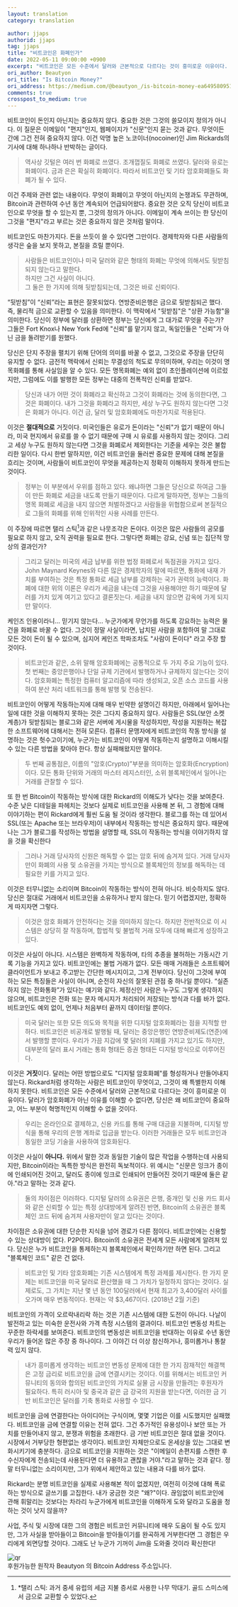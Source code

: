 ```yaml
---
layout: translation
category: translation

author: jjaps
authorid: jjaps
tag: jjaps
title: "비트코인은 화폐인가"
date: 2022-05-11 09:00:00 +0900
excerpt: "비트코인은 모든 수준에서 달러와 근본적으로 다르다는 것이 흥미로운 이유이다. 달러가 암호화폐가 아닌 이유를 이해할 수 없다면, 당신은 왜 비트코인이 중요하고, 어느 부분이 혁명적인지 이해할 수 없을 것이다."
ori_author: Beautyon
ori_title: "Is Bitcoin Money?"
ori_address: https://medium.com/@beautyon_/is-bitcoin-money-ea6495809515
comments: true
crosspost_to_medium: true
---
```


비트코인이 돈인지 아닌지는 중요하지 않다. 중요한 것은 그것의 쓸모이지 정의가 아니다. 이 질문은 이메일이 "편지"인지, 웹페이지가 "신문"인지 묻는 것과 같다. 무엇이든 간에 그건 전혀 중요하지 않다. 이건 악명 높은 노코이너(nocoiner)인 Jim Rickards의 기사에 대해 하나하나 반박하는 글이다.

> 역사상 깃털은 여러 번 화폐로 쓰였다. 조개껍질도 화폐로 쓰였다. 달러와 유로는 화폐이다. 금과 은은 확실히 화폐이다. 따라서 비트코인 및 기타 암호화폐들도 화폐가 될 수 있다.

이건 주제와 관련 없는 내용이다. 무엇이 화폐이고 무엇이 아닌지의 논쟁과도 무관하며, Bitcoin과 관련하여 수년 동안 계속되어 언급되어왔다. 중요한 것은 오직 당신이 비트코인으로 무엇을 할 수 있는지 뿐, 그것의 정의가 아니다. 이메일이 계속 쓰이는 한 당신이 그것을 "편지"라고 부르는 것은 중요하지 않은 것처럼 말이다. 

비트코인도 마찬가지다. 돈을 쓰듯이 쓸 수 있다면 그만이다. 경제학자와 다른 사람들의 생각은 숲을 보지 못하고, 본질을 흐릴 뿐이다.

> 사람들은 비트코인이나 미국 달러와 같은 형태의 화폐는 무엇에 의해서도 뒷받침되지 않는다고 말한다.<br>하지만 그건 사실이 아니다. 
<br>그 둘은 한 가지에 의해 뒷받침되는데, 그것은 바로 신뢰이다.

“뒷받침”이 “신뢰”라는 표현은 잘못되었다. 연방준비은행은 금으로 뒷받침되곤 했다. 즉, 물리적 금으로 교환할 수 있음을 의미한다. 이 맥락에서 "뒷받침"은 "상환 가능함"을 의미한다. 당신이 정부에 달러를 상환하면 정부는 당신에게 그 대가로 무엇을 주는가? 그들은 Fort Knox나 New York Fed에 "신뢰"를 맡기지 않고, 독일인들은 "신뢰"가 아닌 금을 돌려받기를 원했다.

당신은 단지 주장을 펼치기 위해 단어의 의미를 바꿀 수 없고, 그것으로 주장을 단단히 유지할 수 없다. 금전적 맥락에서 신뢰는 무결성의 척도로 무의미하며, 우리는 이것이 명목화폐를 통해 사실임을 알 수 있다. 모든 명목화폐는 예외 없이 초인플레이션에 이르렀지만, 그럼에도 이를 발행한 모든 정부는 대중의 전폭적인 신뢰를 받았다.

> 당신과 내가 어떤 것이 화폐라고 확신하고 그것이 화폐라는 것에 동의한다면, 그것은 화폐이다. 내가 그것을 화폐라고 하지만, 세상 누구도 원하지 않는다면 그것은 화폐가 아니다. 이건 금, 달러 및 암호화폐에도 마찬가지로 적용된다.

이것은 **절대적으로** 거짓이다. 미국인들은 유로가 돈이라는 "신뢰"가 없기 때문이 아니라, 미국 현지에서 유로를 쓸 수 없기 때문에 구매 시 유로를 사용하지 않는 것이다. 그리고 세상 누구도 원하지 않는다면 그것을 화폐로서 제외한다는 기준을 세우는 것은 불합리한 일이다. 다시 한번 말하지만, 이건 비트코인을 둘러싼 중요한 문제에 대해 본질을 흐리는 것이며, 사람들이 비트코인이 무엇을 제공하는지 정확히 이해하지 못하게 만드는 것이다.

> 정부는 이 부분에서 우위를 점하고 있다. 왜냐하면 그들은 당신으로 하여금 그들이 만든 화폐로 세금을 내도록 만들기 때문이다. 다르게 말하자면, 정부는 그들의 명목 화폐로 세금을 내지 않으면 처벌하겠다고 사람들을 위협함으로써 본질적으로 그들의 화폐를 위해 인위적인 사용 사례를 만든다.

이 주장에 따르면 탤리 스틱[^1]과 같은 나뭇조각은 돈이다. 이것은 많은 사람들의 공모를 필요로 하지 않고, 오직 권력을 필요로 한다. 그렇다면 화폐는 강요, 신념 또는 집단적 망상의 결과인가?

> 그리고 달러는 미국의 세금 납부를 위한 법정 화폐로서 독점권을 가지고 있다. John Maynard Keynes와 다른 많은 경제학자의 말에 따르면, 통화에 내재 가치를 부여하는 것은 특정 통화로 세금 납부를 강제하는 국가 권력의 능력이다. 화폐에 대한 위의 이론은 우리가 세금을 내는데 그것을 사용해야만 하기 때문에 달러를 가치 있게 여기고 있다고 결론짓는다. 세금을 내지 않으면 감옥에 가게 되지만 말이다.

케인즈 인용이라니... 믿기지 않는다… 누군가에게 무언가를 하도록 강요하는 능력은 물건을 화폐로 바꿀 수 없다. 그것이 정말 사실이라면, 납치된 사람을 포함하여 말 그대로 모든 것이 돈이 될 수 있으며, 심지어 케인즈 학파조차도 "사람이 돈이다" 라고 주장 할 것이다.

> 비트코인과 같은, 소위 말해 암호화폐에는 공통적으로 두 가지 주요 기능이 있다. 첫 번째는 중앙은행이나 단일 규제 기관에서 발행하거나 규제하지 않는다는 것이다. 암호화폐는 특정한 컴퓨터 알고리즘에 따라 생성되고, 오픈 소스 코드를 사용하여 분산 처리 네트워크를 통해 발행 및 전송된다.

비트코인이 어떻게 작동하는지에 대해 매우 빈약한 설명이긴 하지만, 아래에서 일어나는 일에 대한 것을 이해하지 못하는 것은 그다지 중요하지 않다. 사람들은 SSL(보안 소켓 계층)가 뒷받침되는 블로그와 같은 서버에 게시물을 작성하지만, 작성을 지원하는 복잡한 소프트웨어에 대해서는 전혀 모른다. 컴퓨터 문맹자에게 비트코인의 작동 방식을 설명하는 것은 헛수고이기에, 누군가는 비트코인이 어떻게 작동하는지 설명하고 이해시킬 수 있는 다른 방법을 찾아야 한다. 항상 실패해왔지만 말이다.

> 두 번째 공통점은, 이름의 "암호(Crypto)”부분을 의미하는 암호화(Encryption)이다. 모든 통화 단위와 거래의 마스터 레지스터인, 소위 블록체인에서 일어나는 거래를 관찰할 수 있다.

또 한 번 Bitcoin이 작동하는 방식에 대한 Rickard의 이해도가 낮다는 것을 보여준다. 수준 낮은 디테일을 파헤치는 것보다 실제로 비트코인을 사용해 본 뒤, 그 경험에 대해 이야기하는 편이 Rickard에게 훨씬 도움 될 것이라 생각한다. 블로그를 하는 데 있어서 SSL(또는 Apache 또는 브라우저)이 내부에서 작동하는 방식은 중요하지 않다. 때문에 나는 그가 블로그를 작성하는 방법을 설명할 때, SSL이 작동하는 방식을 이야기하지 않을 것을 확신한다

> 그러나 거래 당사자의 신원은 해독할 수 없는 암호 뒤에 숨겨져 있다. 거래 당사자만이 화폐의 사용 및 소유권을 가지는 방식으로 블록체인의 정보를 해독하는 데 필요한 키를 가지고 있다.

이것은 터무니없는 소리이며 Bitcoin이 작동하는 방식이 전혀 아니다. 비슷하지도 않다. 당신은 절대로 거래에서 비트코인을 소유하거나 받지 않는다. 믿기 어렵겠지만, 정확하게 따지자면 그렇다.

> 이것은 암호 화폐가 안전하다는 것을 의미하지 않는다. 하지만 전반적으로 이 시스템은 상당히 잘 작동하며, 합법적 및 불법적 거래 모두에 대해 빠르게 성장하고 있다.

이것은 사실이 아니다. 시스템은 완벽하게 작동하며, 타의 추종을 불허하는 가동시간 기록 기능을 가지고 있다. 비트코인에는 불법 거래가 없다. 모든 매매 거래들은 소프트웨어 클라이언트가 보내고 주고받는 간단한 메시지이고, 그게 전부이다. 당신이 그것에 부여하는 모든 특징들은 사실이 아니며, 순전히 자신의 잘못된 관점 중 하나일 뿐이다. “실존하지 않는 전화통화”가 있다는 얘기와 같다. 제정신인 사람은 누구도 그렇게 생각하지 않으며, 비트코인은 전화 또는 문자 메시지가 처리되어 저장되는 방식과 다를 바가 없다. 비트코인도 예외 없이, 언제나 처음부터 끝까지 데이터일 뿐이다.

> 미국 달러는 또한 모든 의도와 목적을 위한 디지털 암호화폐라는 점을 지적할 만하다. 비트코인은 비공개로 발행될 때, 달러는 중앙은행인 연방준비제도(연준)에서 발행할 뿐이다. 우리가 가끔 지갑에 몇 달러의 지폐를 가지고 있기도 하지만, 대부분의 달러 표시 거래는 통화 형태든 증권 형태든 디지털 방식으로 이루어진다.

이것은 **거짓**이다. 달러는 어떤 방법으로도 "디지털 암호화폐"를 형성하거나 만들어내지 않는다. Rickard처럼 생각하는 사람은 비트코인이 무엇이고, 그것이 왜 특별한지 이해하지 못한다. 비트코인은 모든 수준에서 달러와 근본적으로 다르다는 것이 흥미로운 이유이다. 달러가 암호화폐가 아닌 이유를 이해할 수 없다면, 당신은 왜 비트코인이 중요하고, 어느 부분이 혁명적인지 이해할 수 없을 것이다.

> 우리는 온라인으로 결제하고, 신용 카드를 통해 구매 대금을 지불하며, 디지털 방식을 통해 우리의 은행 계좌로 입금을 받는다. 이러한 거래들은 모두 비트코인과 동일한 코딩 기술을 사용하여 암호화된다.

이것은 사실이 **아니다.** 위에서 말한 것과 동일한 기술이 많은 작업을 수행하는데 사용되지만, Bitcoin이라는 독특한 방식은 완전히 독보적이다. 위 예시는 "신문은 잉크가 종이에 인쇄되어진 것이고, 달러도 종이에 잉크로 인쇄되어 만들어진 것이기 때문에 둘은 같아."라고 말하는 것과 같다.

> 둘의 차이점은 이러하다. 디지털 달러의 소유권은 은행, 중개인 및 신용 카드 회사와 같은 신뢰할 수 있는 특정 상대방에게 알려진 반면, Bitcoin의 소유권은 블록체인 코드 뒤에 숨겨져 사용자만이 알고 있다는 것이다.

차이점은 소유권에 대한 단순한 지식을 넘어 경로가 다른 점이다. 비트코인에는 신용할 수 있는 상대방이 없다. P2P이다. Bitcoin의 소유권은 전세계 모든 사람에게 알려져 있다. 당신은 누가 비트코인을 통제하는지 블록체인에서 확인하기만 하면 된다. 그리고 "블록체인 코드" 같은 건 없다.

> 비트코인 및 기타 암호화폐는 기존 시스템에게 특정 과제를 제시한다. 한 가지 문제는 비트코인을 미국 달러로 환산했을 때 그 가치가 일정하지 않다는 것이다. 실제로도, 그 가치는 지난 몇 년 동안 100달러에서 현재 최고가 3,400달러 사이를 오가며 매우 변동적이다. 현재는 약 $3,467이다. (2018년 2월 기준)

비트코인의 가격이 오르락내리락 하는 것은 기존 시스템에 대한 도전이 아니다. 나날이 발전하고 있는 미숙한 운전사와 가격 측정 시스템의 결과이다. 비트코인 변동성 차트는 꾸준한 하락세를 보여준다. 비트코인의 변동성은 비트코인을 반대하는 이유로 수년 동안 우리가 들어온 많은 주장 중 하나이다. 그 이야긴 더 이상 참신하거나, 흥미롭거나 통찰력 있지 않다.

> 내가 흥미롭게 생각하는 비트코인 변동성 문제에 대한 한 가지 잠재적인 해결책은 고정 금리로 비트코인을 금에 연결시키는 것이다. 이를 위해서는 비트코인 커뮤니티의 동의와 합의된 비트코인의 가치로 실물 금 시장을 만들려는 후원자가 필요하다. 특히 러시아 및 중국과 같은 금 강국의 지원을 받는다면, 이러한 금 기반 비트코인은 달러를 기축 통화로 사용할 수 있다.

비트코인을 금에 연결한다는 아이디어는 구식이며, 몇몇 기업은 이를 시도했지만 실패했다. 비트코인을 금에 연결할 이유는 전혀 없다. 그건 추가적인 유용성이나 보안 또는 가치를 만들어내지 않고, 분쟁과 위험을 초래한다. 금 기반 비트코인은 절대 없을 것이다. 시장에서 거부당한 형편없는 생각이다. 비트코인 자체만으로도 온세상을 있는 그대로 변화시키기에 충분하다. 금으로 비트코인을 지원하는 것은 "이메일이 손편지를 스캔한 후 수신자에게 전송되는데 사용된다면 더 유용하고 괜찮을 거야."라고 말하는 것과 같다. 정말 터무니없는 소리이지만, 그가 위에서 제안하고 있는 내용과 다를 바가 없다.

Rickard는 분명 비트코인을 실제로 사용해본 적이 없겠지만, 여전히 이것에 대해 폭로하는 방식으로 글쓰기를 고집한다. 내가 궁금한 것은 "왜?"이다. 끊임없이 비트코인에 관해 휘말리는 것보다는 차라리 누군가에게 비트코인을 이해하게 도와 달라고 도움을 청하는 것이 낫지 않을까?

사업, 주식 및 시장에 대한 그의 경험은 비트코인 커뮤니티에 매우 도움이 될 수도 있지만, 그가 사실을 받아들이고 Bitcoin을 받아들이기를 완곡하게 거부한다면 그 경험은 우리에게 외면당할 것이다. 그래도 난 누군가 기꺼이 Jim을 도와줄 것이라 확신한다!

![qr](/asset/img/post/qr_beautyon.png)
<br>후원가능한 원작자 Beautyon 의 Bitcoin Address 주소입니다.

[^1]: *탤리 스틱: 과거 중세 유럽의 세금 지불 증서로 사용한 나무 막대기. 골드 스미스에서 금으로 교환할 수 있었다.


